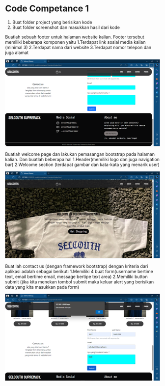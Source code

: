 **<h1>Code Competance 1</h1>**
1. Buat folder project yang berisikan kode
2. Buat folder screenshot dan masukkan hasil dari kode

Buatlah sebuah footer untuk halaman website kalian. Footer tersebut memiliki beberapa komponen yaitu
    1.Terdapat link sosial media kalian (minimal 3)
    2.Terdapat nama dari website
    3.Terdapat nomor telepon dan juga alamat

![view_footer](https://github.com/julydsp/React_July-Dwi-Saputra/blob/codeCompetance1/09_codeCompetance1/screenshot/Screenshot%20(404).png?row=true)

Buatlah welcome page dan lakukan pemasangan bootstrap pada halaman kalian. Dan buatlah beberapa hal
    1.Header(memiliki logo dan juga navigation bar)
    2.Welcome section (terdapat gambar dan kata-kata yang menarik user)

![view_hero_&_navbar](https://github.com/julydsp/React_July-Dwi-Saputra/blob/codeCompetance1/09_codeCompetance1/screenshot/Screenshot%20(403).png?row=true)

Buat lah contact us (dengan framework bootstrap) dengan kriteria dari aplikasi adalah sebagai berikut:
    1.Memiliki 4 buat form(username bertime text, email bertime email, message bertipe text area)
    2.Memiliki button submit (jika kita menekan tombol submit maka keluar alert yang berisikan data yang kita masukkan pada form)

![view_contact_us](https://github.com/julydsp/React_July-Dwi-Saputra/blob/codeCompetance1/09_codeCompetance1/screenshot/Screenshot%20(407).png?row=true)